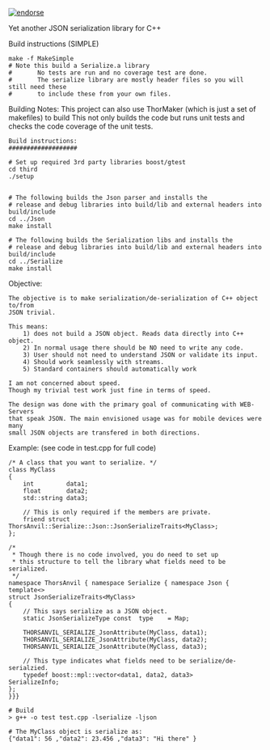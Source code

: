 [![endorse](http://api.coderwall.com/lokiastari/endorsecount.png)](http://coderwall.com/lokiastari)

Yet another JSON serialization library for C++

Build instructions (SIMPLE)

    make -f MakeSimple
    # Note this build a Serialize.a library
    #       No tests are run and no coverage test are done.
    #       The serialize library are mostly header files so you will still need these
    #       to include these from your own files.

Building Notes:
    This project can also use ThorMaker (which is just a set of makefiles) to build
    This not only builds the code but runs unit tests and checks the code coverage of the unit tests.

    Build instructions:
    ###################

    # Set up required 3rd party libraries boost/gtest
    cd third
    ./setup


    # The following builds the Json parser and installs the
    # release and debug libraries into build/lib and external headers into build/include
    cd ../Json
    make install

    # The following builds the Serialization libs and installs the
    # release and debug libraries into build/lib and external headers into build/include
    cd ../Serialize
    make install


Objective:

    The objective is to make serialization/de-serialization of C++ object to/from
    JSON trivial.

    This means:
        1) does not build a JSON object. Reads data directly into C++ object.
        2) In normal usage there should be NO need to write any code.
        3) User should not need to understand JSON or validate its input.
        4) Should work seamlessly with streams.
        5) Standard containers should automatically work

    I am not concerned about speed.
    Though my trivial test work just fine in terms of speed.
    
    The design was done with the primary goal of communicating with WEB-Servers
    that speak JSON. The main envisioned usage was for mobile devices were many
    small JSON objects are transfered in both directions.

Example: (see code in test.cpp for full code)

    /* A class that you want to serialize. */
    class MyClass
    {   
        int         data1;
        float       data2;
        std::string data3;

        // This is only required if the members are private.
        friend struct ThorsAnvil::Serialize::Json::JsonSerializeTraits<MyClass>;
    };  

    /*  
     * Though there is no code involved, you do need to set up
     * this structure to tell the library what fields need to be serialized.
     */  
    namespace ThorsAnvil { namespace Serialize { namespace Json {
    template<>
    struct JsonSerializeTraits<MyClass>
    {   
        // This says serialize as a JSON object.
        static JsonSerializeType const  type    = Map;

        THORSANVIL_SERIALIZE_JsonAttribute(MyClass, data1);
        THORSANVIL_SERIALIZE_JsonAttribute(MyClass, data2);
        THORSANVIL_SERIALIZE_JsonAttribute(MyClass, data3);

        // This type indicates what fields need to be serialize/de-serialzied.
        typedef boost::mpl::vector<data1, data2, data3>         SerializeInfo;
    };  
    }}} 

    # Build
    > g++ -o test test.cpp -lserialize -ljson

    # The MyClass object is serialize as:
    {"data1": 56 ,"data2": 23.456 ,"data3": "Hi there" }






